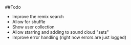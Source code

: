 ##Todo
- Improve the remix search
- Allow for shuffle
- Show user collection
- Allow starring and adding to sound cloud "sets"
- Improve error handling (right now errors are just logged)